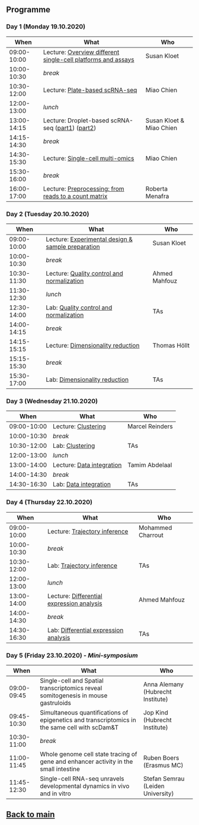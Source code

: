 ## Programme

### Day 1 (Monday 19.10.2020)
| When | What | Who |
| ------------- | ------------- | ------------- |
|09:00-10:00 |Lecture: [Overview different single-cell platforms and assays](Lectures/Day1_Overview_different_single_cell_platforms_and_assays.pdf) | Susan Kloet |
|10:00-10:30 |_break_ |  |
|10:30-12:00 |Lecture: [Plate-based scRNA-seq](Lectures/Day1_Plate_based_scRNAseq.pdf) | Miao Chien |
|12:00-13:00 |_lunch_ |  |
|13:00-14:15 |Lecture: Droplet-based scRNA-seq ([part1](Lectures/Day1_Droplet_based_scRNAseq_PartA.pdf)) ([part2](Lectures/Day1_Droplet_based_scRNAseq_PartB.pdf)) | Susan Kloet & Miao Chien |
|14:15-14:30 |_break_| |
|14:30-15:30 |Lecture: [Single-cell multi-omics](Lectures/Day1_Single_cell_multi_omics.pdf) | Miao Chien |
|15:30-16:00 |_break_ | |
|16:00-17:00 |Lecture: [Preprocessing: from reads to a count matrix](Lectures/Day1_Preprocessing_from_reads_to_a_count_matrix.pdf) | Roberta Menafra |

### Day 2 (Tuesday 20.10.2020)
| When | What | Who |
| ------------- | ------------- | ------------- |
|09:00-10:00 |Lecture: [Experimental design & sample preparation](Lectures/Day2_Experimental_design_and_sample_preparation.pdf) | Susan Kloet |
|10:00-10:30 |_break_ |  |
|10:30-11:30 |Lecture: [Quality control and normalization](Lectures/Day2_Quality_control_and_normalization.pdf) | Ahmed Mahfouz |
|11:30-12:30 |_lunch_ |  |
|12:30-14:00 |Lab: [Quality control and normalization](session-qc-normalization/QC_Normalization.md) | TAs |
|14:00-14:15 |_break_ | |
|14:15-15:15 |Lecture: [Dimensionality reduction](Lectures/Day2_Dimensionality_reduction.pdf) | Thomas Höllt |
|15:15-15:30 |_break_ | |
|15:30-17:00 |Lab: [Dimensionality reduction](session-dimensionalityreduction/Dimensionality_Reduction.md) | TAs |

### Day 3 (Wednesday 21.10.2020)
| When | What | Who |
| ------------- | ------------- | ------------- |
|09:00-10:00 |Lecture: [Clustering](Lectures/Day3_Clustering.pdf) | Marcel Reinders |
|10:00-10:30 |_break_ |  |
|10:30-12:00 |Lab: [Clustering](session-clustering/Clustering.md) | TAs |
|12:00-13:00 |_lunch_ |  |
|13:00-14:00 |Lecture: [Data integration](Lectures/Day3_Data_Integration.pdf) | Tamim Abdelaal |
|14:00-14:30 |_break_ | |
|14:30-16:30 |Lab: [Data integration](session-integration/Data_Integration.md) | TAs |

### Day 4 (Thursday 22.10.2020)
| When | What | Who |
| ------------- | ------------- | ------------- |
|09:00-10:00 |Lecture: [Trajectory inference](Lectures/Day4_Trajectory_inference.pdf) | Mohammed Charrout |
|10:00-10:30 |_break_ |  |
|10:30-12:00 |Lab: [Trajectory inference](session-trajectories/session-trajectories.md) | TAs |
|12:00-13:00 |_lunch_ |  |
|13:00-14:00 |Lecture: [Differential expression analysis](Lectures/Day4_Differential_expression_analysis.pdf) | Ahmed Mahfouz |
|14:00-14:30 |_break_ | |
|14:30-16:30 |Lab: [Differential expression analysis](session-differentialexpression/Differential_Expression.md) | TAs |

### Day 5 (Friday 23.10.2020) - _Mini-symposium_
| When | What | Who |
| ------------- | ------------- | ------------- |
|09:00-09:45 |Single-cell and Spatial transcriptomics reveal somitogenesis in mouse gastruloids | Anna Alemany (Hubrecht Institute) |
|09:45-10:30 |Simultaneous quantifications of epigenetics and transcriptomics in the same cell with scDam&T | Jop Kind (Hubrecht Institute) |
|10:30-11:00 |_break_ | |
|11:00-11:45 |Whole genome cell state tracing of gene and enhancer activity in the small intestine | Ruben Boers (Erasmus MC) |
|11:45-12:30 |Single-cell RNA-seq unravels developmental dynamics in vivo and in vitro | Stefan Semrau (Leiden University) |


## [Back to main](README.md)
